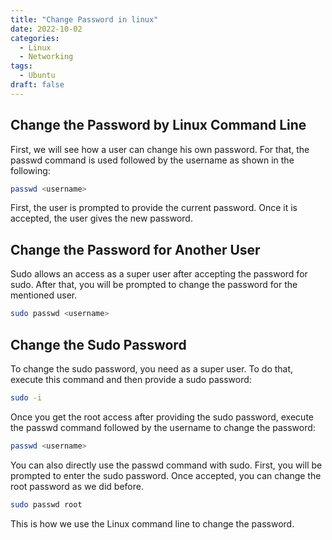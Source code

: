 ```yaml
---
title: "Change Password in linux"
date: 2022-10-02
categories:
  - Linux
  - Networking
tags:
  - Ubuntu
draft: false
---
```

## Change the Password by Linux Command Line

First, we will see how a user can change his own password. For that, the passwd command is used followed by the username as shown in the following:
```bash
passwd <username>
```
First, the user is prompted to provide the current password. Once it is accepted, the user gives the new password. 

## Change the Password for Another User

Sudo allows an access as a super user after accepting the password for sudo. After that, you will be prompted to change the password for the mentioned user.
```bash
sudo passwd <username>

```
## Change the Sudo Password

To change the sudo password, you need as a super user. To do that, execute this command and then provide a sudo password:
```bash
sudo -i
```
Once you get the root access after providing the sudo password, execute the passwd command followed by the username to change the password:
```bash
passwd <username>
```
You can also directly use the passwd command with sudo. First, you will be prompted to enter the sudo password. Once accepted, you can change the root password as we did before.
```bash
sudo passwd root
```
This is how we use the Linux command line to change the password. 